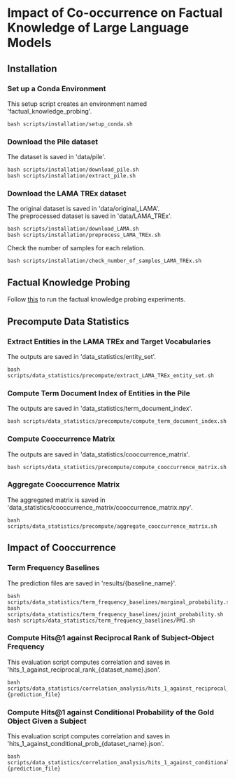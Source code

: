 # Impact of Co-occurrence on Factual Knowledge of Large Language Models


## Installation

### Set up a Conda Environment
This setup script creates an environment named 'factual_knowledge_probing'.
```
bash scripts/installation/setup_conda.sh
```

### Download the Pile dataset
The dataset is saved in 'data/pile'.
```
bash scripts/installation/download_pile.sh
bash scripts/installation/extract_pile.sh
```

### Download the LAMA TREx dataset
The original dataset is saved in 'data/original_LAMA'.  
The preprocessed dataset is saved in 'data/LAMA_TREx'.
```
bash scripts/installation/download_LAMA.sh
bash scripts/installation/preprocess_LAMA_TREx.sh
```

Check the number of samples for each relation.
```
bash scripts/installation/check_number_of_samples_LAMA_TREx.sh
```


## Factual Knowledge Probing
Follow [this](https://github.com/CheongWoong/factual_knowledge_probing) to run the factual knowledge probing experiments.


## Precompute Data Statistics

### Extract Entities in the LAMA TREx and Target Vocabularies
The outputs are saved in 'data_statistics/entity_set'.
```
bash scripts/data_statistics/precompute/extract_LAMA_TREx_entity_set.sh
```

### Compute Term Document Index of Entities in the Pile
The outputs are saved in 'data_statistics/term_document_index'.
```
bash scripts/data_statistics/precompute/compute_term_document_index.sh
```

### Compute Cooccurrence Matrix
The outputs are saved in 'data_statistics/cooccurrence_matrix'.
```
bash scripts/data_statistics/precompute/compute_cooccurrence_matrix.sh
```

### Aggregate Cooccurrence Matrix
The aggregated matrix is saved in 'data_statistics/cooccurrence_matrix/cooccurrence_matrix.npy'.
```
bash scripts/data_statistics/precompute/aggregate_cooccurrence_matrix.sh
```


## Impact of Cooccurrence

### Term Frequency Baselines
The prediction files are saved in 'results/{baseline_name}'.
```
bash scripts/data_statistics/term_frequency_baselines/marginal_probability.sh
bash scripts/data_statistics/term_frequency_baselines/joint_probability.sh
bash scripts/data_statistics/term_frequency_baselines/PMI.sh
```

### Compute Hits@1 against Reciprocal Rank of Subject-Object Frequency
This evaluation script computes correlation and saves in 'hits_1_against_reciprocal_rank_{dataset_name}.json'.
```
bash scripts/data_statistics/correlation_analysis/hits_1_against_reciprocal_rank.sh {prediction_file}
```

### Compute Hits@1 against Conditional Probability of the Gold Object Given a Subject
This evaluation script computes correlation and saves in 'hits_1_against_conditional_prob_{dataset_name}.json'.
```
bash scripts/data_statistics/correlation_analysis/hits_1_against_conditional_prob.sh {prediction_file}
```